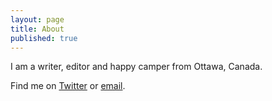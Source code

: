 ```yaml
---
layout: page
title: About
published: true
---
```


I am a writer, editor and happy camper from Ottawa, Canada.

Find me on [Twitter](http://twitter.com/bluteau) or [email](mailto:bluteau@gmail.com).
